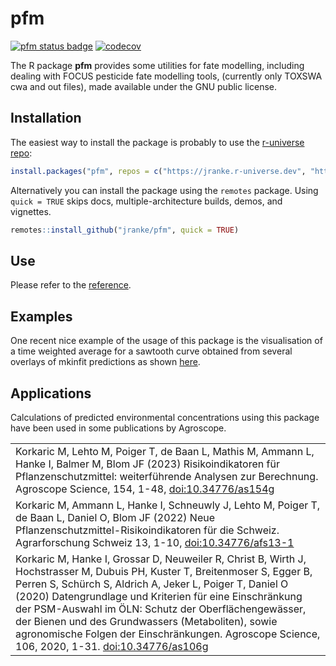 # pfm

[![pfm status badge](https://jranke.r-universe.dev/badges/pfm)](https://jranke.r-universe.dev/ui/#package:pfm)
[![codecov](https://codecov.io/github/jranke/pfm/branch/main/graphs/badge.svg)](https://codecov.io/github/jranke/pfm) 

The R package **pfm** provides some utilities for fate modelling, including
dealing with FOCUS pesticide fate modelling tools, (currently only TOXSWA cwa
and out files), made available under the GNU public license.

## Installation

The easiest way to install the package is probably to use the 
[r-universe repo](https://jranke.r-universe.dev/pfm):

```r
install.packages("pfm", repos = c("https://jranke.r-universe.dev", "https://cran.r-project.org"))
```

Alternatively you can install the package 
using the `remotes` package.  Using `quick = TRUE` skips docs,
multiple-architecture builds, demos, and vignettes.

```r
remotes::install_github("jranke/pfm", quick = TRUE)
```

## Use

Please refer to the [reference](http://pkgdown.jrwb.de/pfm/reference/index.html).

## Examples

One recent nice example of the usage of this package is the visualisation
of a time weighted average for a sawtooth curve obtained from several overlays
of mkinfit predictions as shown [here](http://pkgdown.jrwb.de/pfm/reference/plot.one_box.html).

## Applications

Calculations of predicted environmental concentrations using this package have been used in some
publications by Agroscope.

<table>

  <tr><td>Korkaric M, Lehto M, Poiger T, de Baan L, Mathis M, Ammann L, Hanke I, Balmer M, Blom JF (2023)
  Risikoindikatoren für Pflanzenschutzmittel: weiterführende Analysen zur Berechnung.
  Agroscope Science, 154, 1-48, 
  <a href='https://doi.org/10.34776/as154g'>doi:10.34776/as154g</a>
  </td></tr>

  <tr><td>Korkaric M, Ammann L, Hanke I, Schneuwly J, Lehto M, Poiger T, de Baan L, Daniel O, Blom JF (2022)
  Neue Pflanzenschutzmittel-Risikoindikatoren für die Schweiz.
  Agrarforschung Schweiz 13, 1-10, 
  <a href='https://doi.org/10.34776/afs13-1'>doi:10.34776/afs13-1</a>
  </td></tr>

  <tr><td>Korkaric M, Hanke I, Grossar D, Neuweiler R, Christ B, Wirth J, Hochstrasser M, Dubuis PH, Kuster T, Breitenmoser S, Egger B, Perren S, Schürch S, Aldrich A, Jeker L, Poiger T, Daniel O (2020) Datengrundlage und Kriterien für eine Einschränkung der PSM-Auswahl im ÖLN: Schutz der Oberflächengewässer, der Bienen und des Grundwassers (Metaboliten), sowie agronomische Folgen der Einschränkungen.
  Agroscope Science, 106, 2020, 1-31.
  <a href='https://doi.org/10.34776/as106g'>doi:10.34776/as106g</a>
  </td></tr>

</table>

